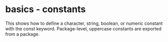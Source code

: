 # basics - constants

This shows how to define a character, string, boolean, or numeric constant with the const keyword. Package-level, uppercase constants are exported from a package.
